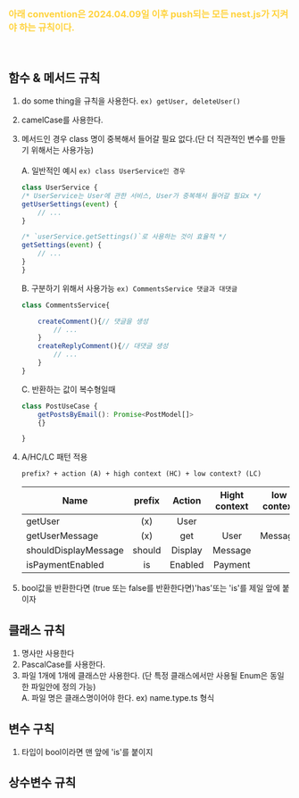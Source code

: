 ### <span style="color:#ffd33d"> 아래 convention은 2024.04.09일 이후 push되는 모든 nest.js가 지켜야 하는 규칙이다.
 </span> <br>

## 함수 & 메서드 규칙
1. do some thing을 규칙을 사용한다.  `ex) getUser, deleteUser()`
2. camelCase를 사용한다.
3. 메서드인 경우 class 명이 중복해서 들어갈 필요 없다.(단 더 직관적인 변수를 만들기 위해서는 사용가능) <br><br>
    A.  일반적인 예시 `ex) class UserService인 경우` 
    ``` javascript
    class UserService {
    /* UserService는 User에 관한 서비스, User가 중복해서 들어갈 필요x */
    getUserSettings(event) { 
        // ...
    }

    /* `userService.getSettings()`로 사용하는 것이 효율적 */
    getSettings(event) {  
        // ...
    }
    } 
    ```
    
    B. 구분하기 위해서 사용가능 `ex) CommentsService 댓글과 대댓글` 
    ``` javascript
    class CommentsService{
    
        createComment(){// 댓글을 생성
            // ...
        } 
        createReplyComment(){// 대댓글 생성
            // ...
        } 
    }

   
    ``` 
    C. 반환하는 값이 복수형일때 
    ``` javascript
    class PostUseCase {
        getPostsByEmail(): Promise<PostModel[]>
        {}

    }
    ```

4. A/HC/LC 패턴 적용
    ```
    prefix? + action (A) + high context (HC) + low context? (LC)
    ```
    |Name|prefix|Action|Hight context|low context|
    |----|:------:|:----:|:-----------:|:---------:|
    |getUser|(x)|User||
    |getUserMessage|(x)|get|User|Message|
    |shouldDisplayMessage|should|Display|Message|
    |isPaymentEnabled|is|Enabled|Payment|
5. bool값을 반환한다면 (true 또는 false를 반환한다면)'has'또는 'is'를 제일 앞에 붙이자



## 클래스 규칙
1. 명사만 사용한다
2. PascalCase를 사용한다.
3. 파일 1개에 1개에 클래스만 사용한다. (단 특정 클래스에서만 사용될 Enum은 동일한 파일안에 정의 가능) <br>
    A. 파일 명은 클래스명이어야 한다. ex) name.type.ts 형식 


## 변수 구칙
1. 타입이 bool이라면 맨 앞에 'is'를 붙이지
## 상수변수  규칙


